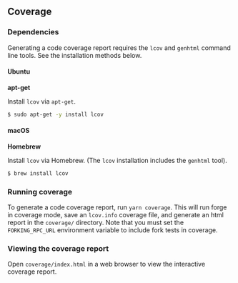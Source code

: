 ## Coverage

### Dependencies

Generating a code coverage report requires the `lcov` and `genhtml` command line tools. See the installation methods below.

#### Ubuntu

**apt-get**

Install `lcov` via `apt-get`.

```bash
$ sudo apt-get -y install lcov
```

#### macOS

**Homebrew**

Install `lcov` via Homebrew. (The `lcov` installation includes the `genhtml` tool).

```bash
$ brew install lcov
```

### Running coverage

To generate a code coverage report, run `yarn coverage`. This will run forge in coverage mode, save an `lcov.info` coverage file, and generate an html report in the `coverage/` directory. Note that you must set the `FORKING_RPC_URL` environment variable to include fork tests in coverage.

### Viewing the coverage report

Open `coverage/index.html` in a web browser to view the interactive coverage report.
